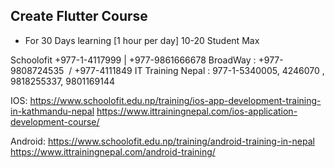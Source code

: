 ## Create Flutter Course
- For 30 Days learning [1 hour per day] 10-20 Student Max

Schoolofit  +977-1-4117999 | +977-9861666678
BroadWay : +977-9808724535  / +977-4111849
IT Training Nepal : 977-1-5340005, 4246070 , 9818255337, 9801169144

IOS:
https://www.schoolofit.edu.np/training/ios-app-development-training-in-kathmandu-nepal
https://www.ittrainingnepal.com/ios-application-development-course/


Android:
https://www.schoolofit.edu.np/training/android-training-in-nepal
https://www.ittrainingnepal.com/android-training/
